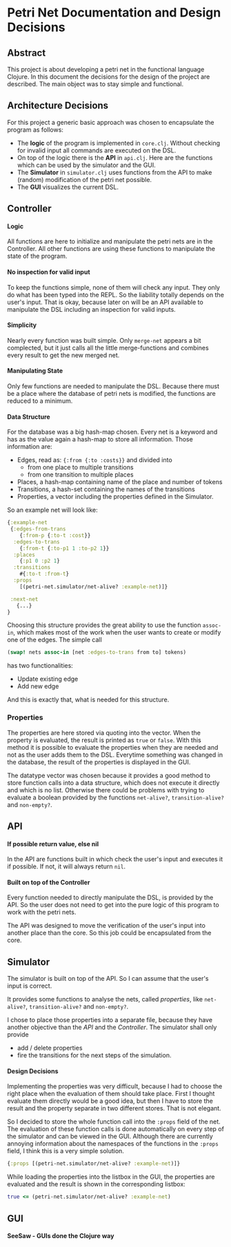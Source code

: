 # Petri Net Documentation and Design Decisions

## Abstract

This project is about developing a petri net in the functional
language Clojure. In this document the decisions for the design
of the project are described. The main object was to stay simple
and functional.

## Architecture Decisions

For this project a generic basic approach was chosen to
encapsulate the program as follows:

* The **logic** of the program is implemented in `core.clj`. Without
  checking for invalid input all commands are executed on the DSL.
* On top of the logic there is the **API** in `api.clj`. Here are the
  functions which can be used by the simulator and the GUI.
* The **Simulator** in `simulator.clj` uses functions from the API to
  make (random) modification of the petri net possible.
* The **GUI** visualizes the current DSL.

## Controller

#### Logic
All functions are here to initialize and manipulate the petri
nets are in the Controller. All other functions are using these
functions to manipulate the state of the program.

#### No inspection for valid input
To keep the functions simple, none of them will check any input.
They only do what has been typed into the REPL. So the liability
totally depends on the user's input. That is okay, because later
on will be an API available to manipulate the DSL including an
inspection for valid inputs.

#### Simplicity
Nearly every function was built simple. Only `merge-net` appears a
bit complected, but it just calls all the little merge-functions and
combines every result to get the new merged net.

#### Manipulating State
Only few functions are needed to manipulate the DSL. Because there must
be a place where the database of petri nets is modified, the functions
are reduced to a minimum.

#### Data Structure
For the database was a big hash-map chosen. Every net is a keyword and
has as the value again a hash-map to store all information. Those
information are:

* Edges, read as: `{:from {:to :costs}}` and divided into
	* from one place to multiple transitions
	* from one transition to multiple places
* Places, a hash-map containing name of the place and number of tokens
* Transitions, a hash-set containing the names of the transitions
* Properties, a vector including the properties defined in the Simulator.

So an example net will look like:

```clojure
{:example-net
 {:edges-from-trans
    {:from-p {:to-t :cost}}
  :edges-to-trans
    {:from-t {:to-p1 1 :to-p2 1}}
  :places
    {:p1 0 :p2 1}
  :transitions
    #{:to-t :from-t}
  :props
    [(petri-net.simulator/net-alive? :example-net)]}

 :next-net
   {...}
}
```

Choosing this structure provides the great ability to use the
function `assoc-in`, which makes most of the work when the user
wants to create or modify one of the edges. The simple call

```clojure
(swap! nets assoc-in [net :edges-to-trans from to] tokens)
```

has two functionalities:

* Update existing edge
* Add new edge

And this is exactly that, what is needed for this structure.


### Properties
The properties are here stored via quoting into the vector.
When the property is evaluated, the result is printed as
`true` or `false`. With this method it is possible to evaluate
the properties when they are needed and not as the user adds
them to the DSL. Everytime something was changed in the database,
the result of the properties is displayed in the GUI.

The datatype vector was chosen because it provides a good method
to store function calls into a data structure, which does not
execute it directly and which is no list. Otherwise there could
be problems with trying to evaluate a boolean provided by the
functions `net-alive?`, `transition-alive?` and `non-empty?`.


## API

#### If possible return value, else nil

In the API are functions built in which check the user's input
and executes it if possible. If not, it will always return `nil`.

#### Built on top of the Controller

Every function needed to directly manipulate the DSL, is
provided by the API. So the user does not need to get into the
pure logic of this program to work with the petri nets.

The API was designed to move the verification of the user's
input into another place than the core. So this job could be
encapsulated from the core.

## Simulator

The simulator is built on top of the API. So I can assume that
the user's input is correct.

It provides some functions to analyse the nets, called
*properties*, like `net-alive?`, `transition-alive?` and
`non-empty?`.

I chose to place those properties into a separate file,
because they have another objective than the *API* and the
*Controller*. The simulator shall only provide
  * add / delete properties
  * fire the transitions for the next steps of the simulation.

#### Design Decisions

Implementing the properties was very difficult, because I had
to choose the right place when the evaluation of them should
take place. First I thought evaluate them directly would be a
good idea, but then I have to store the result and the
property separate in two different stores. That is not elegant.

So I decided to store the whole function call into the `:props`
field of the net. The evaluation of these function calls is
done automatically on every step of the simulator and can be
viewed in the GUI. Although there are currently annoying
information about the namespaces of the functions in the
`:props` field, I think this is a very simple solution.

```clojure
{:props [(petri-net.simulator/net-alive? :example-net)]}
```
While loading the properties into the listbox in the GUI,
the properties are evaluated and the result is shown in the
corresponding listbox:

```clojure
true <= (petri-net.simulator/net-alive? :example-net)
```

## GUI

#### SeeSaw - GUIs done the Clojure way

